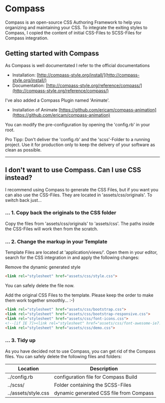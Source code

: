 Compass
=============================

Compass is an open-source CSS Authoring Framework to help you organizing and maintaining your CSS. 
To integrate the exiting styles to Compass, I copied the content of initial CSS-Files to SCSS-Files for Compass integration.


## Getting started with Compass
As Compass is well documentated I refer to the official documentations

* Installation: [http://compass-style.org/install/](http://compass-style.org/install/)
* Documentation: [http://compass-style.org/reference/compass/](http://compass-style.org/reference/compass/)

I've also added a Compass Plugin named 'Animate'.
* Installation of Animate [https://github.com/ericam/compass-animation](https://github.com/ericam/compass-animation)

You can modify the pre-configuration by opening the 'config.rb' in your root.

Pro Tipp: Don't deliver the 'config.rb' and the 'scss'-Folder to a running project. Use it for production only to keep the delivery of your software as clean as possible.

***


## I don't want to use Compass. Can I use CSS instead?
I recommend using Compass to generate the CSS Files, but if you want you can also use the CSS-Files.
They are located in 'assets/css/originals'. To switch back just...

### ... 1. Copy back the originals to the CSS folder
Copy the files from 'assets/css/originals' to 'assets/css'. The paths inside the CSS-Files will work then from the scratch.

### ... 2. Change the markup in your Template
Template Files are located at 'application/views/'. Open them in your editor, search for the CSS integration in <head> and apply the following changes:

Remove the dynamic generated style
```html
<link rel="stylesheet" href="assets/css/style.css">
```
You can safely delete the file now.

Add the original CSS Files to the template. Please keep the order to make them work together smoothly... :-)
```html
<link rel="stylesheet" href="assets/css/bootstrap.css">
<link rel="stylesheet" href="assets/css/bootstrap-responsive.css">
<link rel="stylesheet" href="assets/css/font-icons.css">
<!--[if IE 7]><link rel="stylesheet" href="assets/css/font-awesome-ie7.min.css"><![endif]-->
<link rel="stylesheet" href="assets/css/demo.css">
```

### ... 3. Tidy up
As you have decided not to use Compass, you can get rid of the Compass files. You can safely delete the following files and folders:

Location  | Description
  ------------- | -------------
  ../config.rb  | configuration file for Compass Build
  ../scss/  | Folder containing the SCSS-Files
  ../assets/style.css  | dynamic generated CSS file from Compass


